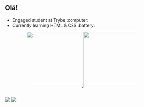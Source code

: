 ## Olá!

<ul>
  <li>Engaged student at Trybe :computer:</li>
  <li>Currently learning HTML & CSS :battery:</li>
</ul>
<div align="center">
  <a href="https://github.com/teixeir4">
  <img height="180em" src="https://github-readme-stats.vercel.app/api?username=teixeir4&show_icons=true&theme=gotham&include_all_commits=true&count_private=true"/>
  <img height="180em" src="https://github-readme-stats.vercel.app/api/top-langs/?username=rafaballerini&layout=compact&langs_count=7&theme=gotham"/>
</div>
  
  ##
  
<div>
<a href = "mailto:contatorhaj@gmail.com"><img src="https://img.shields.io/badge/-Gmail-%23333?style=for-the-badge&logo=gmail&logoColor=white" target="_blank"></a>  
<a href="https://www.linkedin.com/in/rhaj-teixeira-7aab8a222/" target="_blank"><img src="https://img.shields.io/badge/-LinkedIn-%230077B5?style=for-the-badge&logo=linkedin&logoColor=white" target="_blank"></a> 
</div>
